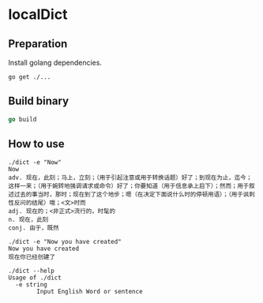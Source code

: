 # localDict

## Preparation
Install golang dependencies.
```shell
go get ./...
```

## Build binary
```go
go build
```

## How to use
```shell
./dict -e "Now"
Now
adv. 现在，此刻；马上，立刻；（用于引起注意或用于转换话题）好了；到现在为止，迄今；这样一来；（用于婉转地强调请求或命令）好了；你要知道（用于信息承上启下）；然而；用于叙述过去的事当时，那时；现在到了这个地步；嗯（在决定下面说什么时的停顿用语）；（用于讽刺性反问的结尾）哦；<文>时而
adj. 现在的；<非正式>流行的，时髦的
n. 现在，此刻
conj. 由于，既然

./dict -e "Now you have created"
Now you have created
现在你已经创建了
```

```shell
./dict --help
Usage of ./dict
  -e string
        Input English Word or sentence
```
